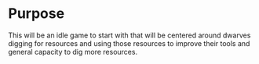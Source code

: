 # Purpose

This will be an idle game to start with that
will be centered around dwarves digging for
resources and using those resources to improve
their tools and general capacity to dig more
resources.
